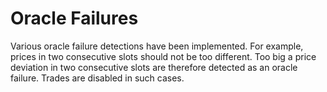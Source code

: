 # Oracle Failures

Various oracle failure detections have been implemented. For example, prices in two consecutive slots should not be too different. Too big a price deviation in two consecutive slots are therefore detected as an oracle failure. Trades are disabled in such cases.
